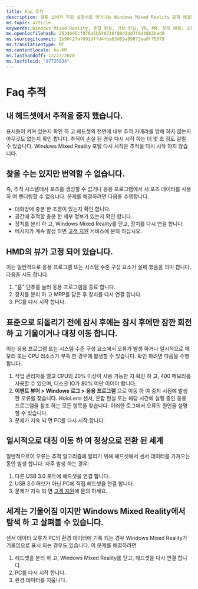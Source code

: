 ```yaml
---
title: Faq 추적
description: 표준 소비자 지원 설명서를 벗어나는 Windows Mixed Reality 문제 해결을 추적 합니다.
ms.topic: article
keywords: Windows Mixed Reality, 혼합 현실, 가상 현실, VR, MR, 문제 해결, 오류, 도움말, 지원, 추적
ms.openlocfilehash: 2634b95cf876a5b540710f80d3dd7f9d48b3bad9
ms.sourcegitcommit: 1b90f27af091dffd4fba63d69a89873aa0f75079
ms.translationtype: MT
ms.contentlocale: ko-KR
ms.lasthandoff: 12/22/2020
ms.locfileid: "97725834"
---
```

# <a name="tracking-faqs"></a>Faq 추적

## <a name="my-headset-has-stopped-tracking"></a>내 헤드셋에서 추적을 중지 했습니다.

표시등이 켜져 있는지 확인 하 고 헤드셋의 전면에 내부 추적 카메라를 방해 하지 않는지 아무것도 없는지 확인 합니다. 추적이 손실 된 경우 다시 시작 하는 데 몇 초 정도 걸릴 수 있습니다. Windows Mixed Reality 포털 다시 시작은 추적을 다시 시작 하지 않습니다.

## <a name="i-can-look-around-but-i-cant-translate-im-stuck-in-3dof"></a>찾을 수는 있지만 번역할 수 없습니다.

즉, 추적 시스템에서 포즈를 생성할 수 없거나 응용 프로그램에서 새 포즈 데이터를 사용 하 여 렌더링할 수 없습니다. 문제를 해결하려면 다음을 수행합니다.

* 대화방에 충분 한 조명이 있는지 확인 합니다.
* 공간에 추적할 충분 한 세부 정보가 있는지 확인 합니다.
* 장치를 분리 하 고, Windows Mixed Reality를 닫고, 장치를 다시 연결 합니다.
* 메시지가 계속 발생 하면 [고객 지원](https://support.microsoft.com/) 서비스에 문의 하십시오.

## <a name="the-view-in-the-hmd-is-frozen"></a>HMD의 뷰가 고정 되어 있습니다.

이는 일반적으로 응용 프로그램 또는 시스템 수준 구성 요소가 실패 했음을 의미 합니다. 다음을 시도 합니다.

1. "홈" 단추를 눌러 응용 프로그램을 종료 합니다.
2. 장치를 분리 하 고 MRP를 닫은 후 장치를 다시 연결 합니다.
3. PC를 다시 시작 합니다.

## <a name="the-world-briefly-froze-and-tilted-or-flipped-upside-down-before-returning-to-normal"></a>표준으로 되돌리기 전에 잠시 후에는 잠시 후에만 잠깐 회전 하 고 기울이거나 대칭 이동 합니다.

이는 응용 프로그램 또는 시스템 수준 구성 요소에서 오류가 발생 하거나 일시적으로 메모리 또는 CPU 리소스가 부족 한 경우에 발생할 수 있습니다. 확인 하려면 다음을 수행 합니다.

1. 작업 관리자를 열고 CPU의 20% 이상이 사용 가능한 지 확인 하 고, 400 메모리를 사용할 수 있으며, 디스크 IO가 80% 미만 이어야 합니다.
2. **이벤트 뷰어 > Windows 로그 > 응용 프로그램** 으로 이동 하 여 중지 시점에 발생 한 오류를 찾습니다. HoloLens 센서, 혼합 현실 또는 해당 시간에 실행 중인 응용 프로그램을 참조 하는 모든 항목을 찾습니다. 이러한 로그에서 오류의 원인을 설명할 수 있습니다.
3. 문제가 지속 되 면 PC를 다시 시작 합니다.

## <a name="the-world-flipped-upside-down-momentarily-and-returned-to-normal"></a>일시적으로 대칭 이동 하 여 정상으로 전환 된 세계

일반적으로이 오류는 추적 알고리즘에 알리기 위해 헤드셋에서 센서 데이터를 가져오는 동안 발생 합니다. 자주 발생 하는 경우:

1. 다른 USB 3.0 포트에 헤드셋을 연결 합니다.
2. USB 3.0 허브가 아닌 PC에 직접 헤드셋을 연결 합니다.
3. 문제가 지속 되 면 [고객 지원](https://support.microsoft.com/)에 문의 하세요.

## <a name="the-world-is-tilted-but-i-can-navigate-and-walk-around-in-windows-mixed-reality"></a>세계는 기울어짐 이지만 Windows Mixed Reality에서 탐색 하 고 살펴볼 수 있습니다.

센서 데이터 오류가 PC의 환경 데이터에 기록 되는 경우 Windows Mixed Reality가 기울임으로 표시 되는 경우도 있습니다. 이 문제를 해결하려면

1. 헤드셋을 분리 하 고, Windows Mixed Reality를 닫고, 헤드셋을 다시 연결 합니다.
2. PC를 다시 시작 합니다.
3. 환경 데이터를 지웁니다.
